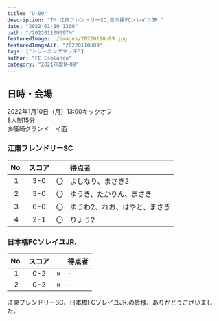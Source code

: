```yaml
---
title: "U-09"
description: "TM 江東フレンドリーSC,日本橋FCソレイユJR."
date: "2022-01-10 1300"
path: "/20220110U09TM"
featuredImage: ./images/20220110U09.jpg
featuredImageAlt: "20220110U09"
tags: ["トレーニングマッチ"]
author: "FC Esblanco"
category: "2021年度U-09"
---
```


## 日時・会場

2022年1月10日（月）13:00キックオフ<br>
8人制15分<br>
@篠崎グランド　イ面

### 江東フレンドリーSC

| No.| スコア |   | 得点者  |
|:--:|:------:|:-:|:--------|
| 1  | 3-0 | 〇 |よしなり、まさき2|
| 2  | 3-0 | 〇 |ゆうき、たかりん、まさき|
| 3  | 6-0 | 〇 |ゆうわ2、れお、はやと、まさき|
| 4  | 2-1 | 〇 |りょう2|

### 日本橋FCソレイユJR.

| No.| スコア |   | 得点者  |
|:--:|:------:|:-:|:--------|
| 1  | 0-2 | × |-|
| 2  | 0-2 | × |-|

江東フレンドリーSC、日本橋FCソレイユJR.の皆様、ありがとうございました。